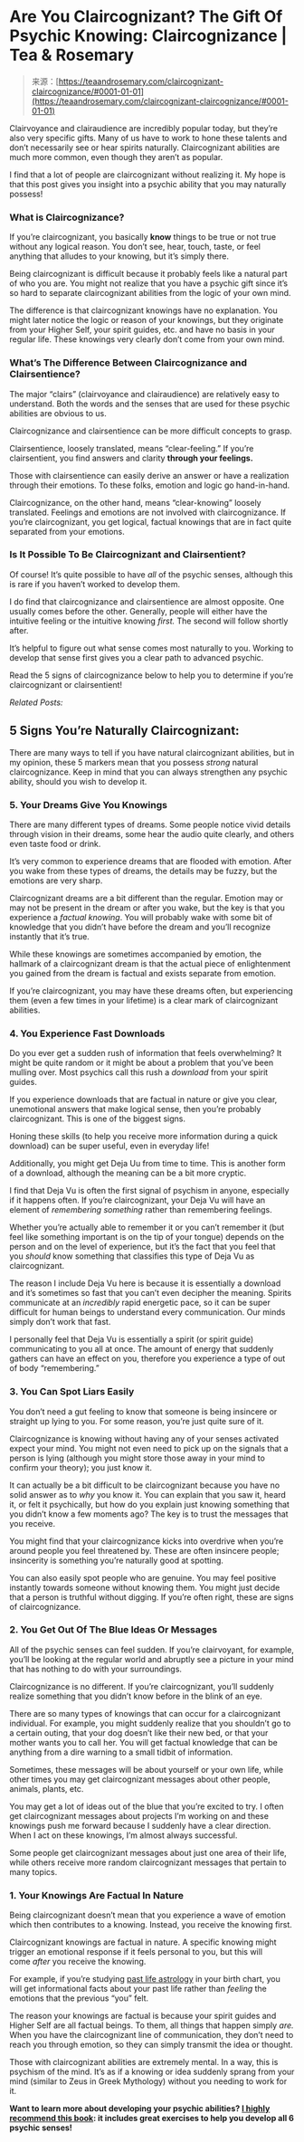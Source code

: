 <!--yml
category: 未分类
date: 2024-06-12 18:22:05
-->

# Are You Claircognizant? The Gift Of Psychic Knowing: Claircognizance | Tea & Rosemary

> 来源：[https://teaandrosemary.com/claircognizant-claircognizance/#0001-01-01](https://teaandrosemary.com/claircognizant-claircognizance/#0001-01-01)

Clairvoyance and clairaudience are incredibly popular today, but they’re also very specific gifts. Many of us have to work to hone these talents and don’t necessarily see or hear spirits naturally. Claircognizant abilities are much more common, even though they aren’t as popular.

I find that a lot of people are claircognizant without realizing it. My hope is that this post gives you insight into a psychic ability that you may naturally possess!

### What is Claircognizance?

If you’re claircognizant, you basically **know** things to be true or not true without any logical reason. You don’t see, hear, touch, taste, or feel anything that alludes to your knowing, but it’s simply there.

Being claircognizant is difficult because it probably feels like a natural part of who you are. You might not realize that you have a psychic gift since it’s so hard to separate claircognizant abilities from the logic of your own mind.

The difference is that claircognizant knowings have no explanation. You might later notice the logic or reason of your knowings, but they originate from your Higher Self, your spirit guides, etc. and have no basis in your regular life. These knowings very clearly don’t come from your own mind.

### What’s The Difference Between Claircognizance and Clairsentience?

The major “clairs” (clairvoyance and clairaudience) are relatively easy to understand. Both the words and the senses that are used for these psychic abilities are obvious to us.

Claircognizance and clairsentience can be more difficult concepts to grasp.

Clairsentience, loosely translated, means “clear-feeling.” If you’re clairsentient, you find answers and clarity **through your feelings.**

Those with clairsentience can easily derive an answer or have a realization through their emotions. To these folks, emotion and logic go hand-in-hand.

Claircognizance, on the other hand, means “clear-knowing” loosely translated. Feelings and emotions are not involved with claircognizance. If you’re claircognizant, you get logical, factual knowings that are in fact quite separated from your emotions.

### Is It Possible To Be Claircognizant and Clairsentient?

Of course! It’s quite possible to have *all* of the psychic senses, although this is rare if you haven’t worked to develop them.

I do find that claircognizance and clairsentience are almost opposite. One usually comes before the other. Generally, people will either have the intuitive feeling or the intuitive knowing *first.* The second will follow shortly after.

It’s helpful to figure out what sense comes most naturally to you. Working to develop that sense first gives you a clear path to advanced psychic.

Read the 5 signs of claircognizance below to help you to determine if you’re claircognizant or clairsentient!

*Related Posts:*

## 5 Signs You’re Naturally Claircognizant:

There are many ways to tell if you have natural claircognizant abilities, but in my opinion, these 5 markers mean that you possess *strong* natural claircognizance. Keep in mind that you can always strengthen any psychic ability, should you wish to develop it.

### 5\. Your Dreams Give You Knowings

There are many different types of dreams. Some people notice vivid details through vision in their dreams, some hear the audio quite clearly, and others even taste food or drink.

It’s very common to experience dreams that are flooded with emotion. After you wake from these types of dreams, the details may be fuzzy, but the emotions are very sharp.

Claircognizant dreams are a bit different than the regular. Emotion may or may not be present in the dream or after you wake, but the key is that you experience a *factual knowing*. You will probably wake with some bit of knowledge that you didn’t have before the dream and you’ll recognize instantly that it’s true.

While these knowings are sometimes accompanied by emotion, the hallmark of a claircognizant dream is that the actual piece of enlightenment you gained from the dream is factual and exists separate from emotion.

If you’re claircognizant, you may have these dreams often, but experiencing them (even a few times in your lifetime) is a clear mark of claircognizant abilities.

### 4\. You Experience Fast Downloads

Do you ever get a sudden rush of information that feels overwhelming? It might be quite random or it might be about a problem that you’ve been mulling over. Most psychics call this rush a *download* from your spirit guides.

If you experience downloads that are factual in nature or give you clear, unemotional answers that make logical sense, then you’re probably claircognizant. This is one of the biggest signs.

Honing these skills (to help you receive more information during a quick download) can be super useful, even in everyday life!

Additionally, you might get Deja Uu from time to time. This is another form of a download, although the meaning can be a bit more cryptic.

I find that Deja Vu is often the first signal of psychism in anyone, especially if it happens often. If you’re claircognizant, your Deja Vu will have an element of *remembering something* rather than remembering feelings.

Whether you’re actually able to remember it or you can’t remember it (but feel like something important is on the tip of your tongue) depends on the person and on the level of experience, but it’s the fact that you feel that you *should* know something that classifies this type of Deja Vu as claircognizant.

The reason I include Deja Vu here is because it is essentially a download and it’s sometimes so fast that you can’t even decipher the meaning. Spirits communicate at an *incredibly* rapid energetic pace, so it can be super difficult for human beings to understand every communication. Our minds simply don’t work that fast.

I personally feel that Deja Vu is essentially a spirit (or spirit guide) communicating to you all at once. The amount of energy that suddenly gathers can have an effect on you, therefore you experience a type of out of body “remembering.”

### 3\. You Can Spot Liars Easily

You don’t need a gut feeling to know that someone is being insincere or straight up lying to you. For some reason, you’re just quite sure of it.

Claircognizance is knowing without having any of your senses activated expect your mind. You might not even need to pick up on the signals that a person is lying (although you might store those away in your mind to confirm your theory); you just know it.

It can actually be a bit difficult to be claircognizant because you have no solid answer as to *why* you know it. You can explain that you saw it, heard it, or felt it psychically, but how do you explain just knowing something that you didn’t know a few moments ago? The key is to trust the messages that you receive.

You might find that your claircognizance kicks into overdrive when you’re around people you feel threatened by. These are often insincere people; insincerity is something you’re naturally good at spotting.

You can also easily spot people who are genuine. You may feel positive instantly towards someone without knowing them. You might just decide that a person is truthful without digging. If you’re often right, these are signs of claircognizance.

### 2\. You Get Out Of The Blue Ideas Or Messages

All of the psychic senses can feel sudden. If you’re clairvoyant, for example, you’ll be looking at the regular world and abruptly see a picture in your mind that has nothing to do with your surroundings.

Claircognizance is no different. If you’re claircognizant, you’ll suddenly realize something that you didn’t know before in the blink of an eye.

There are so many types of knowings that can occur for a claircognizant individual. For example, you might suddenly realize that you shouldn’t go to a certain outing, that your dog doesn’t like their new bed, or that your mother wants you to call her. You will get factual knowledge that can be anything from a dire warning to a small tidbit of information.

Sometimes, these messages will be about yourself or your own life, while other times you may get claircognizant messages about other people, animals, plants, etc.

You may get a lot of ideas out of the blue that you’re excited to try. I often get claircognizant messages about projects I’m working on and these knowings push me forward because I suddenly have a clear direction. When I act on these knowings, I’m almost always successful.

Some people get claircognizant messages about just one area of their life, while others receive more random claircognizant messages that pertain to many topics.

### 1\. Your Knowings Are Factual In Nature

Being claircognizant doesn’t mean that you experience a wave of emotion which then contributes to a knowing. Instead, you receive the knowing first.

Claircognizant knowings are factual in nature. A specific knowing might trigger an emotional response if it feels personal to you, but this will come *after* you receive the knowing.

For example, if you’re studying [past life astrology](https://teaandrosemary.com/past-life-astrology/) in your birth chart, you will get informational facts about your past life rather than *feeling* the emotions that the previous “you” felt.

The reason your knowings are factual is because your spirit guides and Higher Self are all factual beings. To them, all things that happen simply *are.* When you have the claircognizant line of communication, they don’t need to reach you through emotion, so they can simply transmit the idea or thought.

Those with claircognizant abilities are extremely mental. In a way, this is psychism of the mind. It’s as if a knowing or idea suddenly sprang from your mind (similar to Zeus in Greek Mythology) without you needing to work for it.

**Want to learn more about developing your psychic abilities? [I highly recommend this book](https://rstyle.me/+gqTFju6pwjNCfcDf5x2hZA): it includes great exercises to help you develop all 6 psychic senses!**